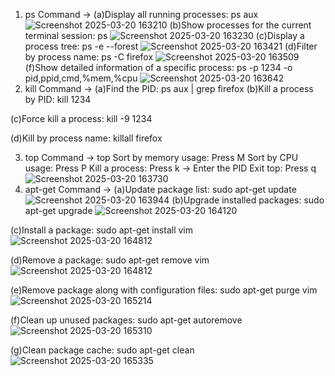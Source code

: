 1. ps Command -> (a)Display all running processes: ps aux
![Screenshot 2025-03-20 163210](https://github.com/user-attachments/assets/7c761fcf-b346-4c18-ab5b-2cd811ed4569)
(b)Show processes for the current terminal session: ps
![Screenshot 2025-03-20 163230](https://github.com/user-attachments/assets/88fa5fd8-71c2-442e-a551-e7f819b989d7)
(c)Display a process tree: ps -e --forest
![Screenshot 2025-03-20 163421](https://github.com/user-attachments/assets/f7b37c96-1f93-45fe-9613-603f64a961f5)
(d)Filter by process name: ps -C firefox
![Screenshot 2025-03-20 163509](https://github.com/user-attachments/assets/eec74137-851d-4dc1-8e46-d166e0e5abcf)
(f)Show detailed information of a specific process: ps -p 1234 -o pid,ppid,cmd,%mem,%cpu
![Screenshot 2025-03-20 163642](https://github.com/user-attachments/assets/e9603d1e-7573-4861-9ac9-314eaaaf26ac)
2. kill Command -> (a)Find the PID: ps aux | grep firefox
(b)Kill a process by PID: kill 1234

(c)Force kill a process: kill -9 1234

(d)Kill by process name: killall firefox

3. top Command -> top Sort by memory usage: Press M Sort by CPU usage: Press P Kill a process: Press k → Enter the PID Exit top: Press q
![Screenshot 2025-03-20 163730](https://github.com/user-attachments/assets/ea38402a-c0f6-4d76-ba3e-71f8418b642f)
4. apt-get Command -> (a)Update package list: sudo apt-get update
![Screenshot 2025-03-20 163944](https://github.com/user-attachments/assets/dc7c49ea-9f9c-4357-8bcd-60d15b6070c8)
(b)Upgrade installed packages: sudo apt-get upgrade
![Screenshot 2025-03-20 164120](https://github.com/user-attachments/assets/a5953246-ef7d-455e-a2eb-3a92ed9e3ced)

(c)Install a package: sudo apt-get install vim
![Screenshot 2025-03-20 164812](https://github.com/user-attachments/assets/bdb0ab3a-1759-4614-8607-77d0be4eb115)

(d)Remove a package: sudo apt-get remove vim
![Screenshot 2025-03-20 164812](https://github.com/user-attachments/assets/9a5c699c-1e2d-417a-a61f-d29796106199)

(e)Remove package along with configuration files: sudo apt-get purge vim
![Screenshot 2025-03-20 165214](https://github.com/user-attachments/assets/bcd67950-6ac1-4703-87de-eaccc2e2e05a)

(f)Clean up unused packages: sudo apt-get autoremove
![Screenshot 2025-03-20 165310](https://github.com/user-attachments/assets/7a0070fa-751f-4392-b8ea-186c9606cefc)

(g)Clean package cache: sudo apt-get clean
![Screenshot 2025-03-20 165335](https://github.com/user-attachments/assets/e4d5741f-f462-4028-a5dc-b797ecc73715)


